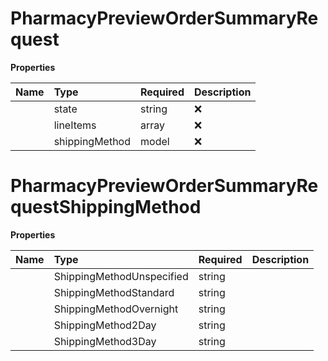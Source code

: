 # PharmacyPreviewOrderSummaryRequest



**Properties**

| Name | Type | Required | Description |
| :-------- | :----------| :----------| :----------|
    | state | string | ❌ |  |
    | lineItems | array | ❌ |  |
    | shippingMethod | model | ❌ |  |

# PharmacyPreviewOrderSummaryRequestShippingMethod



**Properties**

| Name | Type | Required | Description |
| :-------- | :----------| :----------| :----------|
    | ShippingMethodUnspecified | string |  | SHIPPING_METHOD_UNSPECIFIED |
    | ShippingMethodStandard | string |  | SHIPPING_METHOD_STANDARD |
    | ShippingMethodOvernight | string |  | SHIPPING_METHOD_OVERNIGHT |
    | ShippingMethod2Day | string |  | SHIPPING_METHOD_2DAY |
    | ShippingMethod3Day | string |  | SHIPPING_METHOD_3DAY |





<!-- This file was generated by liblab | https://liblab.com/ -->